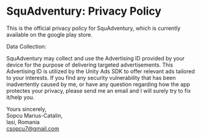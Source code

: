 # SquAdventury: Privacy Policy

This is the official privacy policy for SquAdventury, which is currently available on the google play store.

Data Collection:

SquAdventury may collect and use the Advertising ID provided by your device for the purpose of delivering targeted advertisements. This Advertising ID is utilized by the Unity Ads SDK to offer relevant ads tailored to your interests.
If you find any security vulnerability that has been inadvertently caused by me, or have any question regarding how the app protectes your privacy, please send me an email and I will surely try to fix it/help you.

Yours sincerely,  
Sopcu Marius-Catalin,  
Iasi, Romania  
csopcu7@gmail.com  
